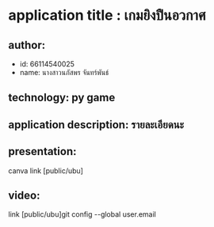# application title : เกมยิงปืนอวกาศ

## author: 
  * id: 66114540025
  * name: นางสาวนภัสพร จันทร์พันธ์
    
## technology: py game

## application description: รายละเอียดนะ

## presentation: 
  canva link [public/ubu]

## video: 
  link [public/ubu]git config --global user.email